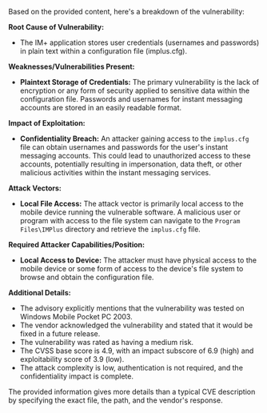 Based on the provided content, here's a breakdown of the vulnerability:

**Root Cause of Vulnerability:**
- The IM+ application stores user credentials (usernames and passwords) in plain text within a configuration file (implus.cfg).

**Weaknesses/Vulnerabilities Present:**
- **Plaintext Storage of Credentials:** The primary vulnerability is the lack of encryption or any form of security applied to sensitive data within the configuration file. Passwords and usernames for instant messaging accounts are stored in an easily readable format.

**Impact of Exploitation:**
- **Confidentiality Breach:** An attacker gaining access to the `implus.cfg` file can obtain usernames and passwords for the user's instant messaging accounts. This could lead to unauthorized access to these accounts, potentially resulting in impersonation, data theft, or other malicious activities within the instant messaging services.

**Attack Vectors:**
- **Local File Access:** The attack vector is primarily local access to the mobile device running the vulnerable software. A malicious user or program with access to the file system can navigate to the `Program Files\IMPlus` directory and retrieve the `implus.cfg` file.

**Required Attacker Capabilities/Position:**
- **Local Access to Device:** The attacker must have physical access to the mobile device or some form of access to the device's file system to browse and obtain the configuration file.

**Additional Details:**
- The advisory explicitly mentions that the vulnerability was tested on Windows Mobile Pocket PC 2003.
- The vendor acknowledged the vulnerability and stated that it would be fixed in a future release.
- The vulnerability was rated as having a medium risk.
- The CVSS base score is 4.9, with an impact subscore of 6.9 (high) and exploitability score of 3.9 (low).
- The attack complexity is low, authentication is not required, and the confidentiality impact is complete.

The provided information gives more details than a typical CVE description by specifying the exact file, the path, and the vendor's response.